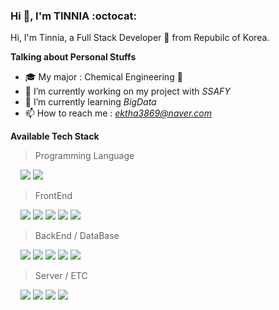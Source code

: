 ### Hi 👋, I'm TINNIA :octocat:

Hi, I'm Tinnia, a Full Stack Developer 🚀 from Repubilc of Korea.

**Talking about Personal Stuffs**

- :mortar_board: My major : Chemical Engineering :microscope:
- :office: I’m currently working on my project with *SSAFY*
- 🌱 I’m currently learning *BigData*
- 📫 How to reach me : *ektha3869@naver.com*


**Available Tech Stack**  

> Programming Language

&nbsp;&nbsp;&nbsp; <img src="https://img.icons8.com/color/30/000000/python.png"/> <img src="https://img.icons8.com/color/30/000000/java-coffee-cup-logo.png"/>

> FrontEnd

&nbsp;&nbsp;&nbsp; <img src="https://img.icons8.com/color/30/000000/html-5.png"/> <img src="https://img.icons8.com/color/30/000000/css3.png"/> <img src="https://img.icons8.com/color/30/000000/javascript-logo-1.png"/> <img src="https://img.icons8.com/color/30/000000/bootstrap.png"/> <img src="https://img.icons8.com/color/30/vue-js.png"/>


> BackEnd / DataBase

&nbsp;&nbsp;&nbsp; <img src="https://img.icons8.com/material/30/000000/django.png"/> <img src="https://img.icons8.com/color/30/000000/spring-logo.png"/> <img src="https://img.icons8.com/material/30/000000/json.png"/> <img src="https://img.icons8.com/color/30/000000/docker.png"/> <img src="https://img.icons8.com/color/30/000000/db-2.png"/>


> Server / ETC

&nbsp;&nbsp;&nbsp; <img src="https://img.icons8.com/color/30/000000/amazon-web-services.png"/> <img src="https://img.icons8.com/color/30/000000/nodejs.png"/> <img src="https://img.icons8.com/color/30/000000/git.png"/> <img src="https://img.icons8.com/color/30/000000/jira.png"/>


